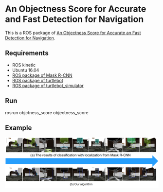 # An Objectness Score for Accurate and Fast Detection for Navigation

This is a ROS package of [An Objectness Score for Accurate an Fast Detection for Navigation](http://www.i-asem.org/publication_conf/anbre19/W5A.3.RR1722_5564F1.pdf).

## Requirements
* ROS kinetic
* Ubuntu 16.04
* [ROS package of Mask R-CNN](https://github.com/qixuxiang/mask_rcnn_ros)
* [ROS package of turtlebot](https://github.com/turtlebot/turtlebot)
* [ROS package of turtlebot_simulator](https://github.com/turtlebot/turtlebot_simulator)

## Run 
rosrun objctness_score objectness_score

## Example
![example](images/test_result.png)
